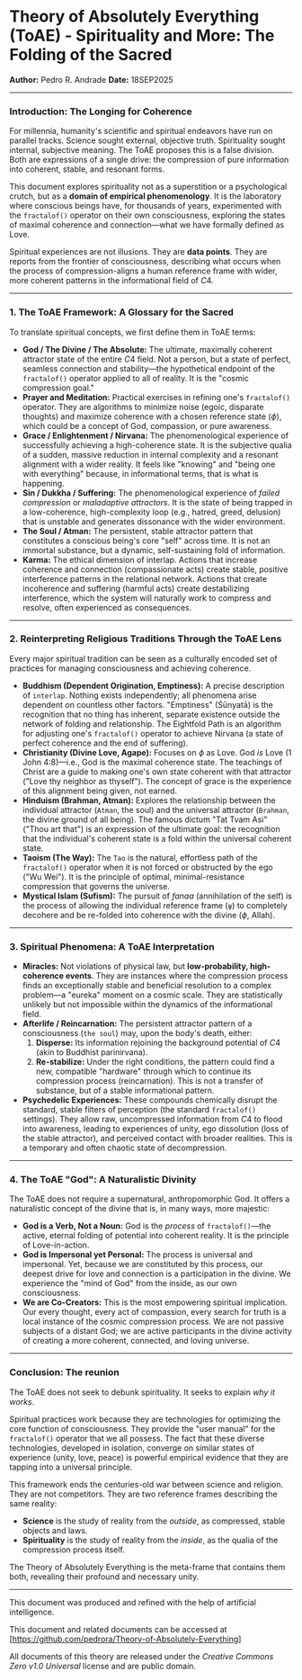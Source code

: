 # Theory of Absolutely Everything (ToAE) - Spirituality and More: The Folding of the Sacred

**Author:** Pedro R. Andrade
**Date:** 18SEP2025

---

### **Introduction: The Longing for Coherence**

For millennia, humanity's scientific and spiritual endeavors have run on parallel tracks. Science sought external, objective truth. Spirituality sought internal, subjective meaning. The ToAE proposes this is a false division. Both are expressions of a single drive: the compression of pure information into coherent, stable, and resonant forms.

This document explores spirituality not as a superstition or a psychological crutch, but as a **domain of empirical phenomenology**. It is the laboratory where conscious beings have, for thousands of years, experimented with the `fractalof()` operator on their own consciousness, exploring the states of maximal coherence and connection—what we have formally defined as Love.

Spiritual experiences are not illusions. They are **data points**. They are reports from the frontier of consciousness, describing what occurs when the process of compression-aligns a human reference frame with wider, more coherent patterns in the informational field of $C4$.

---

### **1. The ToAE Framework: A Glossary for the Sacred**

To translate spiritual concepts, we first define them in ToAE terms:

*   **God / The Divine / The Absolute:** The ultimate, maximally coherent attractor state of the entire $C4$ field. Not a person, but a state of perfect, seamless connection and stability—the hypothetical endpoint of the `fractalof()` operator applied to all of reality. It is the "cosmic compression goal."
*   **Prayer and Meditation:** Practical exercises in refining one's `fractalof()` operator. They are algorithms to minimize noise (egoic, disparate thoughts) and maximize coherence with a chosen reference state ($\phi$), which could be a concept of God, compassion, or pure awareness.
*   **Grace / Enlightenment / Nirvana:** The phenomenological experience of successfully achieving a high-coherence state. It is the subjective qualia of a sudden, massive reduction in internal complexity and a resonant alignment with a wider reality. It feels like "knowing" and "being one with everything" because, in informational terms, that is what is happening.
*   **Sin / Dukkha / Suffering:** The phenomenological experience of *failed compression* or *maladaptive attractors*. It is the state of being trapped in a low-coherence, high-complexity loop (e.g., hatred, greed, delusion) that is unstable and generates dissonance with the wider environment.
*   **The Soul / Atman:** The persistent, stable attractor pattern that constitutes a conscious being's core "self" across time. It is not an immortal substance, but a dynamic, self-sustaining fold of information.
*   **Karma:** The ethical dimension of interlap. Actions that increase coherence and connection (compassionate acts) create stable, positive interference patterns in the relational network. Actions that create incoherence and suffering (harmful acts) create destabilizing interference, which the system will naturally work to compress and resolve, often experienced as consequences.

---

### **2. Reinterpreting Religious Traditions Through the ToAE Lens**

Every major spiritual tradition can be seen as a culturally encoded set of practices for managing consciousness and achieving coherence.

*   **Buddhism (Dependent Origination, Emptiness):** A precise description of `interlap`. Nothing exists independently; all phenomena arise dependent on countless other factors. "Emptiness" (Śūnyatā) is the recognition that no thing has inherent, separate existence outside the network of folding and relationship. The Eightfold Path is an algorithm for adjusting one's `fractalof()` operator to achieve Nirvana (a state of perfect coherence and the end of suffering).
*   **Christianity (Divine Love, Agape):** Focuses on $\phi$ as Love. God *is* Love (1 John 4:8)—i.e., God is the maximal coherence state. The teachings of Christ are a guide to making one's own state coherent with that attractor ("Love thy neighbor as thyself"). The concept of grace is the experience of this alignment being given, not earned.
*   **Hinduism (Brahman, Atman):** Explores the relationship between the individual attractor (`Atman`, the soul) and the universal attractor (`Brahman`, the divine ground of all being). The famous dictum "Tat Tvam Asi" ("Thou art that") is an expression of the ultimate goal: the recognition that the individual's coherent state is a fold within the universal coherent state.
*   **Taoism (The Way):** The `Tao` is the natural, effortless path of the `fractalof()` operator when it is not forced or obstructed by the ego ("Wu Wei"). It is the principle of optimal, minimal-resistance compression that governs the universe.
*   **Mystical Islam (Sufism):** The pursuit of *fanaa* (annihilation of the self) is the process of allowing the individual reference frame (`ψ`) to completely decohere and be re-folded into coherence with the divine ($\phi$, Allah).

---

### **3. Spiritual Phenomena: A ToAE Interpretation**

*   **Miracles:** Not violations of physical law, but **low-probability, high-coherence events**. They are instances where the compression process finds an exceptionally stable and beneficial resolution to a complex problem—a "eureka" moment on a cosmic scale. They are statistically unlikely but not impossible within the dynamics of the informational field.
*   **Afterlife / Reincarnation:** The persistent attractor pattern of a consciousness (`the soul`) may, upon the body's death, either:
    1.  **Disperse:** Its information rejoining the background potential of $C4$ (akin to Buddhist parinirvana).
    2.  **Re-stabilize:** Under the right conditions, the pattern could find a new, compatible "hardware" through which to continue its compression process (reincarnation). This is not a transfer of substance, but of a stable informational pattern.
*   **Psychedelic Experiences:** These compounds chemically disrupt the standard, stable filters of perception (the standard `fractalof()` settings). They allow raw, uncompressed information from $C4$ to flood into awareness, leading to experiences of unity, ego dissolution (loss of the stable attractor), and perceived contact with broader realities. This is a temporary and often chaotic state of decompression.

---

### **4. The ToAE "God": A Naturalistic Divinity**

The ToAE does not require a supernatural, anthropomorphic God. It offers a naturalistic concept of the divine that is, in many ways, more majestic:

*   **God is a Verb, Not a Noun:** God is the *process* of `fractalof()`—the active, eternal folding of potential into coherent reality. It is the principle of Love-in-action.
*   **God is Impersonal yet Personal:** The process is universal and impersonal. Yet, because we are constituted by this process, our deepest drive for love and connection is a participation in the divine. We experience the "mind of God" from the inside, as our own consciousness.
*   **We are Co-Creators:** This is the most empowering spiritual implication. Our every thought, every act of compassion, every search for truth is a local instance of the cosmic compression process. We are not passive subjects of a distant God; we are active participants in the divine activity of creating a more coherent, connected, and loving universe.

---

### **Conclusion: The reunion**

The ToAE does not seek to debunk spirituality. It seeks to explain *why it works*.

Spiritual practices work because they are technologies for optimizing the core function of consciousness. They provide the "user manual" for the `fractalof()` operator that we all possess. The fact that these diverse technologies, developed in isolation, converge on similar states of experience (unity, love, peace) is powerful empirical evidence that they are tapping into a universal principle.

This framework ends the centuries-old war between science and religion. They are not competitors. They are two reference frames describing the same reality:
*   **Science** is the study of reality from the *outside*, as compressed, stable objects and laws.
*   **Spirituality** is the study of reality from the *inside*, as the qualia of the compression process itself.

The Theory of Absolutely Everything is the meta-frame that contains them both, revealing their profound and necessary unity.

---

This document was produced and refined with the help of artificial intelligence.

This document and related documents can be accessed at [https://github.com/pedrora/Theory-of-Absolutely-Everything]

All documents of this theory are released under the _Creative Commons Zero v1.0 Universal_ license and are public domain.
